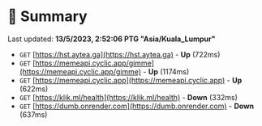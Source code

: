 # 📖 Summary
Last updated: **13/5/2023, 2:52:06 PTG "Asia/Kuala_Lumpur"**

- `GET` [https://hst.aytea.ga](https://hst.aytea.ga) - **Up** (722ms)
- `GET` [https://memeapi.cyclic.app/gimme](https://memeapi.cyclic.app/gimme) - **Up** (1174ms)
- `GET` [https://memeapi.cyclic.app](https://memeapi.cyclic.app) - **Up** (622ms)
- `GET` [https://klik.ml/health](https://klik.ml/health) - **Down** (332ms)
- `GET` [https://dumb.onrender.com](https://dumb.onrender.com) - **Down** (637ms)
